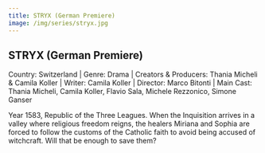 ```yaml
---
title: STRYX (German Premiere)
image: /img/series/stryx.jpg
---
```



## STRYX (German Premiere)  
Country: Switzerland | Genre: Drama | Creators & Producers: Thania Micheli & Camila Koller | Writer: Camila Koller | Director: Marco Bitonti | Main Cast: Thania Micheli, Camila Koller, Flavio Sala, Michele Rezzonico, Simone Ganser

Year 1583, Republic of the Three Leagues. When the Inquisition arrives in a valley where religious freedom reigns, the healers Miriana and Sophia are forced to follow the customs of the Catholic faith to avoid being accused of witchcraft. Will that be enough to save them?

